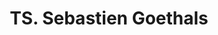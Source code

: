 ---
title: "TS. Sebastien Goethals"
draft: false

# page title background image
bg_image: "images/backgrounds/page-title.jpg"
# meta description
description : ""
# teacher portrait
image: "/images/networks/Dr. Sebastien Goethals.jpeg"
# course
course: "CEO và Đồng sáng lập </br> Citilinks, Bỉ"

# biography
bio: ""
# type
type: "teacher"

weight: 17
---